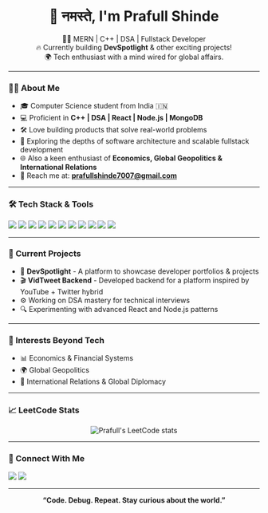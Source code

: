 
<h1 align="center">👋 नमस्ते, I'm Prafull Shinde</h1>

<p align="center">
  🧑‍💻 MERN | C++ | DSA | Fullstack Developer <br>
  🔥 Currently building <b>DevSpotlight</b> & other exciting projects! <br>
  🌍 Tech enthusiast with a mind wired for global affairs.
</p>

---

### 👨‍💻 About Me
- 🎓 Computer Science student from India 🇮🇳
- 💻 Proficient in **C++ | DSA | React | Node.js | MongoDB**
- 🛠️ Love building products that solve real-world problems
- 🌱 Exploring the depths of software architecture and scalable fullstack development
- 🌐 Also a keen enthusiast of **Economics, Global Geopolitics & International Relations**
- 📧 Reach me at: **prafullshinde7007@gmail.com**

---

### 🛠️ Tech Stack & Tools
<p>
  <img src="https://img.shields.io/badge/C++-00599C?style=for-the-badge&logo=cplusplus&logoColor=white"/>
  <img src="https://img.shields.io/badge/Java-007396?style=for-the-badge&logo=java&logoColor=white"/>
  <img src="https://img.shields.io/badge/Python-3776AB?style=for-the-badge&logo=python&logoColor=white"/>
  <img src="https://img.shields.io/badge/DSA-FF6F00?style=for-the-badge"/>
  <img src="https://img.shields.io/badge/React-61DAFB?style=for-the-badge&logo=react&logoColor=black"/>
  <img src="https://img.shields.io/badge/Node.js-339933?style=for-the-badge&logo=nodedotjs&logoColor=white"/>
  <img src="https://img.shields.io/badge/Express.js-000000?style=for-the-badge&logo=express&logoColor=white"/>
  <img src="https://img.shields.io/badge/JavaScript-F7DF1E?style=for-the-badge&logo=javascript&logoColor=black"/>
  <img src="https://img.shields.io/badge/MongoDB-4EA94B?style=for-the-badge&logo=mongodb&logoColor=white"/>
  <img src="https://img.shields.io/badge/Git-F05032?style=for-the-badge&logo=git&logoColor=white"/>
  <img src="https://img.shields.io/badge/VSCode-007ACC?style=for-the-badge&logo=visual-studio-code&logoColor=white"/>
</p>

---

### 🚧 Current Projects
- 🚀 **DevSpotlight** - A platform to showcase developer portfolios & projects
- 🎬 **VidTweet Backend** - Developed backend for a platform inspired by YouTube + Twitter hybrid
- ⚙️ Working on DSA mastery for technical interviews
- 🔍 Experimenting with advanced React and Node.js patterns

---

### 🧩 Interests Beyond Tech
- 📊 Economics & Financial Systems
- 🌍 Global Geopolitics
- 🤝 International Relations & Global Diplomacy

---

### 📈 LeetCode Stats
<p align="center">
  <img src="/c:\Users\prafu\Downloads\leetocode.png" alt="Prafull's LeetCode stats"/>
</p>

---

### 🔗 Connect With Me
<p>
  <a href="https://www.linkedin.com/in/prafullshinde/"><img src="https://img.shields.io/badge/LinkedIn-0A66C2?style=for-the-badge&logo=linkedin&logoColor=white"/></a>
  <a href="mailto:prafullps2003@gmail.com"><img src="https://img.shields.io/badge/Gmail-D14836?style=for-the-badge&logo=gmail&logoColor=white"/></a>
</p>

---

<p align="center"><b>“Code. Debug. Repeat. Stay curious about the world.”</b></p>
